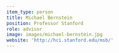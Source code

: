 ```yaml
---
item_type: person
title: Michael Bernstein
position: Professor Stanford
role: advisor
image: images/michael-bernstein.jpg
website: 'http://hci.stanford.edu/msb/'
---
```

